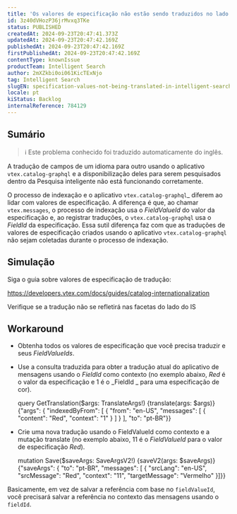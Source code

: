 ```yaml
---
title: 'Os valores de especificação não estão sendo traduzidos no lado da Pesquisa Inteligente'
id: 3z40dVHozP36jrMvxq3TKe
status: PUBLISHED
createdAt: 2024-09-23T20:47:41.373Z
updatedAt: 2024-09-23T20:47:42.169Z
publishedAt: 2024-09-23T20:47:42.169Z
firstPublishedAt: 2024-09-23T20:47:42.169Z
contentType: knownIssue
productTeam: Intelligent Search
author: 2mXZkbi0oi061KicTExNjo
tag: Intelligent Search
slugEN: specification-values-not-being-translated-in-intelligent-search-side
locale: pt
kiStatus: Backlog
internalReference: 784129
---
```


## Sumário

>ℹ️ Este problema conhecido foi traduzido automaticamente do inglês.



A tradução de campos de um idioma para outro usando o aplicativo `vtex.catalog-graphql` e a disponibilização deles para serem pesquisados dentro da Pesquisa inteligente não está funcionando corretamente.

O processo de indexação e o aplicativo `vtex.catalog-graphql`_ diferem ao lidar com valores de especificação. A diferença é que, ao chamar `vtex.messages`, o processo de indexação usa o _FieldValueId_ do valor da especificação e, ao registrar traduções, o `vtex.catalog-graphql` usa o _FieldId_ da especificação. Essa sutil diferença faz com que as traduções de valores de especificação criados usando o aplicativo `vtex.catalog-graphql` não sejam coletadas durante o processo de indexação.

## Simulação



Siga o guia sobre valores de especificação de tradução:

https://developers.vtex.com/docs/guides/catalog-internationalization

Verifique se a tradução não se refletirá nas facetas do lado do IS

## Workaround




- Obtenha todos os valores de especificação que você precisa traduzir e seus _FieldValueIds_.
- Use a consulta traduzida para obter a tradução atual do aplicativo de mensagens usando o _FieldId_ como contexto (no exemplo abaixo, _Red_ é o valor da especificação e 1 é o _FieldId _ para uma especificação de cor).

    query GetTranslation($args: TranslateArgs!) {translate(args: $args)}{"args": { "indexedByFrom": [ { "from": "en-US", "messages": [ { "content": "Red", "context": "1" } ] } ], "to": "pt-BR"}}



- Crie uma nova tradução usando o FieldValueId como contexto e a mutação translate (no exemplo abaixo, 11 é o _FieldValueId_ para o valor de especificação _Red_).


    mutation Save($saveArgs: SaveArgsV2!) {saveV2(args: $saveArgs)}{"saveArgs": { "to": "pt-BR", "messages": [ { "srcLang": "en-US", "srcMessage": "Red", "context": "11", "targetMessage": "Vermelho"    }]}}


Basicamente, em vez de salvar a referência com base no `fieldValueId`, você precisará salvar a referência no contexto das mensagens usando o `fieldId`.




